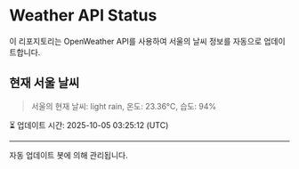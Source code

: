 
# Weather API Status

이 리포지토리는 OpenWeather API를 사용하여 서울의 날씨 정보를 자동으로 업데이트합니다.

## 현재 서울 날씨
> 서울의 현재 날씨: light rain, 온도: 23.36°C, 습도: 94%

⏳ 업데이트 시간: 2025-10-05 03:25:12 (UTC)

---
자동 업데이트 봇에 의해 관리됩니다.
